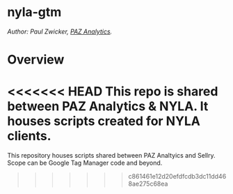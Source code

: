 # nyla-gtm

*Author: Paul Zwicker, [PAZ Analytics](https://pazanalytics.com?utm_source=github&utm_medium=referral&utm_campaign=paz-sellry).*

# Overview

<<<<<<< HEAD
This repo is shared between PAZ Analytics & NYLA. It houses scripts created for NYLA clients.
=======
This repository houses scripts shared between PAZ Analtyics and Sellry. Scope can be Google Tag Manager code and beyond.
>>>>>>> c861461e12d20efdfcdb3dc11dd468ae275c68ea
